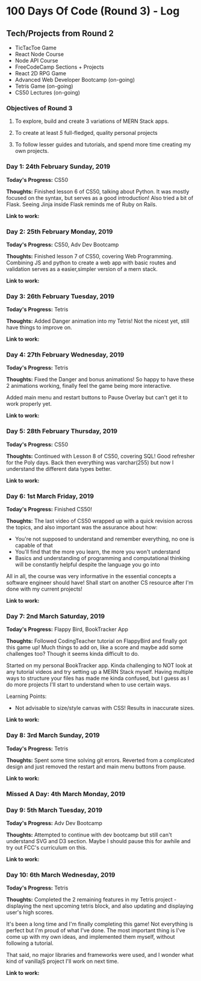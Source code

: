 # 100 Days Of Code (Round 3) - Log

## Tech/Projects from Round 2

- TicTacToe Game
- React Node Course
- Node API Course
- FreeCodeCamp Sections + Projects
- React 2D RPG Game
- Advanced Web Developer Bootcamp (on-going)
- Tetris Game (on-going)
- CS50 Lectures (on-going)

### Objectives of Round 3

1. To explore, build and create 3 variations of MERN Stack apps.

2. To create at least _5_ full-fledged, quality personal projects

3. To follow lesser guides and tutorials, and spend more time creating my own projects.

### Day 1: 24th February Sunday, 2019

**Today's Progress:** CS50

**Thoughts:** Finished lesson 6 of CS50, talking about Python. It was mostly focused on the syntax, but serves as a good introduction! Also tried a bit of Flask. Seeing Jinja inside Flask reminds me of Ruby on Rails.

**Link to work:**

### Day 2: 25th February Monday, 2019

**Today's Progress:** CS50, Adv Dev Bootcamp

**Thoughts:** Finished lesson 7 of CS50, covering Web Programming. Combining JS and python to create a web app with basic routes and validation serves as a easier,simpler version of a mern stack.

**Link to work:**

### Day 3: 26th February Tuesday, 2019

**Today's Progress:** Tetris

**Thoughts:** Added Danger animation into my Tetris! Not the nicest yet, still have things to improve on.

**Link to work:**

### Day 4: 27th February Wednesday, 2019

**Today's Progress:** Tetris

**Thoughts:** Fixed the Danger and bonus animations! So happy to have these 2 animations working, finally feel the game being more interactive.

Added main menu and restart buttons to Pause Overlay but can't get it to work properly yet.

**Link to work:**

### Day 5: 28th February Thursday, 2019

**Today's Progress:** CS50

**Thoughts:** Continued with Lesson 8 of CS50, covering SQL! Good refresher for the Poly days. Back then everything was varchar(255) but now I understand the different data types better.

**Link to work:**

### Day 6: 1st March Friday, 2019

**Today's Progress:** Finished CS50!

**Thoughts:** The last video of CS50 wrapped up with a quick revision across the topics, and also important was the assurance about how:

- You're not supposed to understand and remember everything, no one is capable of that
- You'll find that the more you learn, the more you won't understand
- Basics and understanding of programming and computational thinking will be constantly helpful despite the language you go into

All in all, the course was very informative in the essential concepts a software engineer should have! Shall start on another CS resource after I'm done with my current projects!

**Link to work:**

### Day 7: 2nd March Saturday, 2019

**Today's Progress:** Flappy Bird, BookTracker App

**Thoughts:** Followed CodingTeacher tutorial on FlappyBird and finally got this game up! Much things to add on, like a score and maybe add some challenges too? Though it seems kinda difficult to do.

Started on my personal BookTracker app. Kinda challenging to NOT look at any tutorial videos and try setting up a MERN Stack myself. Having multiple ways to structure your files has made me kinda confused, but I guess as I do more projects I'll start to understand when to use certain ways.

Learning Points:

- Not advisable to size/style canvas with CSS! Results in inaccurate sizes.

**Link to work:**

### Day 8: 3rd March Sunday, 2019

**Today's Progress:** Tetris

**Thoughts:** Spent some time solving git errors. Reverted from a complicated design and just removed the restart and main menu buttons from pause.

**Link to work:**

### Missed A Day: 4th March Monday, 2019

### Day 9: 5th March Tuesday, 2019

**Today's Progress:** Adv Dev Bootcamp

**Thoughts:** Attempted to continue with dev bootcamp but still can't understand SVG and D3 section. Maybe I should pause this for awhile and try out FCC's curriculum on this.

**Link to work:**

### Day 10: 6th March Wednesday, 2019

**Today's Progress:** Tetris

**Thoughts:** Completed the 2 remaining features in my Tetris project - displaying the next upcoming tetris block, and also updating and displaying user's high scores.

It's been a long time and I'm finally completing this game! Not everything is perfect but I'm proud of what I've done. The most important thing is I've come up with my own ideas, and implemented them myself, without following a tutorial.

That said, no major libraries and frameworks were used, and I wonder what kind of vanillajS project I'll work on next time.

**Link to work:**
